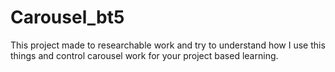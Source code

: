# Carousel_bt5
This project made to researchable work and  try to understand how I use this things and control carousel work for your project based learning.
